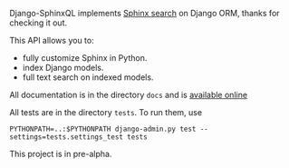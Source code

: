 Django-SphinxQL implements [Sphinx search](sphinxsearch.com) on Django ORM,
thanks for checking it out.

This API allows you to:

* fully customize Sphinx in Python.
* index Django models.
* full text search on indexed models.

All documentation is in the directory `docs` and is [available online](https://readthedocs.org/projects/django-sphinxql/)

All tests are in the directory `tests`. To run them, use

    PYTHONPATH=..:$PYTHONPATH django-admin.py test --settings=tests.settings_test tests

This project is in pre-alpha.
